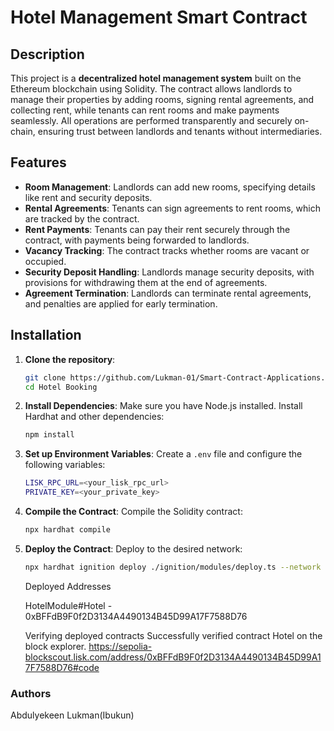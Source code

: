 # Hotel Management Smart Contract

## Description

This project is a **decentralized hotel management system** built on the Ethereum blockchain using Solidity. The contract allows landlords to manage their properties by adding rooms, signing rental agreements, and collecting rent, while tenants can rent rooms and make payments seamlessly. All operations are performed transparently and securely on-chain, ensuring trust between landlords and tenants without intermediaries.

## Features

- **Room Management**: Landlords can add new rooms, specifying details like rent and security deposits.
- **Rental Agreements**: Tenants can sign agreements to rent rooms, which are tracked by the contract.
- **Rent Payments**: Tenants can pay their rent securely through the contract, with payments being forwarded to landlords.
- **Vacancy Tracking**: The contract tracks whether rooms are vacant or occupied.
- **Security Deposit Handling**: Landlords manage security deposits, with provisions for withdrawing them at the end of agreements.
- **Agreement Termination**: Landlords can terminate rental agreements, and penalties are applied for early termination.

## Installation

1. **Clone the repository**:
   ```bash
   git clone https://github.com/Lukman-01/Smart-Contract-Applications.git
   cd Hotel Booking
   ```

2. **Install Dependencies**:
   Make sure you have Node.js installed. Install Hardhat and other dependencies:
   ```bash
   npm install
   ```

3. **Set up Environment Variables**:
   Create a `.env` file and configure the following variables:
   ```bash
   LISK_RPC_URL=<your_lisk_rpc_url>
   PRIVATE_KEY=<your_private_key>
   ```

4. **Compile the Contract**:
   Compile the Solidity contract:
   ```bash
   npx hardhat compile
   ```

5. **Deploy the Contract**:
   Deploy to the desired network:
   ```bash
   npx hardhat ignition deploy ./ignition/modules/deploy.ts --network lisk-sepolia --verify
   ```

   Deployed Addresses

   HotelModule#Hotel - 0xBFFdB9F0f2D3134A4490134B45D99A17F7588D76

   Verifying deployed contracts
   Successfully verified contract Hotel on the block explorer.
   https://sepolia-blockscout.lisk.com/address/0xBFFdB9F0f2D3134A4490134B45D99A17F7588D76#code


### Authors

Abdulyekeen Lukman(Ibukun)
